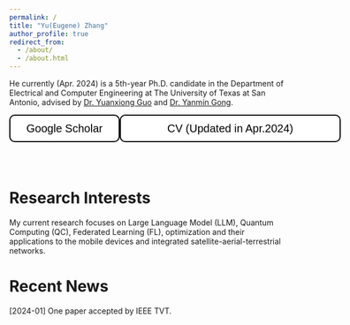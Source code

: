 ```yaml
---
permalink: /
title: "Yu(Eugene) Zhang"
author_profile: true
redirect_from: 
  - /about/
  - /about.html
---
```


He currently (Apr. 2024) is a 5th-year Ph.D. candidate in the Department of Electrical and Computer Engineering at The University of Texas at San Antonio, advised by [Dr. Yuanxiong Guo](https://guoyuanxiong.github.io) and [Dr. Yanmin Gong](https://yanmingong.github.io). 

<div style="display: flex; justify-content: space-around; align-items: center;">
  <!-- First button linking to Stack Overflow -->
  <form action="https://scholar.google.com/citations?user=p6z9Id4AAAAJ&hl=en&authuser=1" method="get" target="_blank">
    <button type="submit" style="width: 200px; height: 50px; font-size: 20px; color: black; background-color: white; border: 2px solid black; border-radius: 10px; font-family: Arial, sans-serif;">
      Google Scholar
    </button>
  </form>
  
  <!-- Second button linking to GitHub -->
  <form action="https://yu-zhang-eugene.github.io/files/paper1.pdf" method="get" target="_blank">
    <button type="submit" style="width: 400px; height: 50px; font-size: 20px; color: black; background-color: white; border: 2px solid black; border-radius: 10px; font-family: Arial, sans-serif;">
      CV (Updated in Apr.2024)
    </button>
  </form>
</div>

<p>&nbsp;</p>


Research Interests
======

My current research focuses on Large Language Model (LLM), Quantum Computing (QC), Federated Learning (FL), optimization and their applications to the mobile devices and integrated satellite-aerial-terrestrial networks.                          


Recent News
======

<i class="fa fa-newspaper-o" aria-hidden="true"></i> [2024-01] One paper accepted by IEEE TVT.
